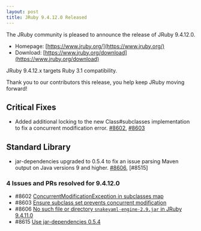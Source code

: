 ```yaml
---
layout: post
title: JRuby 9.4.12.0 Released
---
```


The JRuby community is pleased to announce the release of JRuby 9.4.12.0.

* Homepage: [https://www.jruby.org/](https://www.jruby.org/)
* Download: [https://www.jruby.org/download](https://www.jruby.org/download)

JRuby 9.4.12.x targets Ruby 3.1 compatibility.

Thank you to our contributors this release, you help keep JRuby moving forward!

Critical Fixes
--------------

* Added additional locking to the new Class#subclasses implementation to fix a concurrent modification error. [#8602], [#8603]

Standard Library
----------------

* jar-dependencies upgraded to 0.5.4 to fix an issue parsing Maven output on Java versions 9 and higher. [#8606], [#8515]

### 4 Issues and PRs resolved for 9.4.12.0

- #8602 [ConcurrentModificationException in subclasses map][#8602]
- #8603 [Ensure subclass set prevents concurrent modification][#8603]
- #8606 [No such file or directory `snakeyaml-engine-2.9.jar` in JRuby 9.4.11.0][#8606]
- #8615 [Use jar-dependencies 0.5.4][#8615]

[#8602]:https://github.com/jruby/jruby/issues/8602
[#8603]:https://github.com/jruby/jruby/pull/8603
[#8606]:https://github.com/jruby/jruby/issues/8606
[#8615]:https://github.com/jruby/jruby/pull/8615
